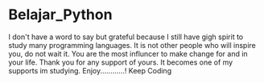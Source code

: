 # Belajar_Python
I don't have a word to say but grateful because I still have gigh spirit to study many programming languages.
It is not other people who will inspire you, do not wait it. You are the most influncer to make change for and in your life.
Thank you for any support of yours. It becomes one of my supports im studying.
Enjoy............!
Keep Coding
